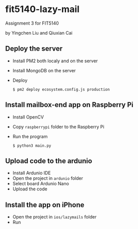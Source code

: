 # fit5140-lazy-mail

Assignment 3 for FIT5140

by Yingchen Liu and Qiuxian Cai

## Deploy the server
* Install PM2 both localy and on the server
* Install MongoDB on the server
* Deploy

  ```
  $ pm2 deploy ecosystem.config.js production
  ```

## Install mailbox-end app on Raspberry Pi
* Install OpenCV
* Copy `raspberrypi` folder to the Raspberry Pi 
* Run the program

  ```
  $ python3 main.py
  ```

## Upload code to the ardunio
* Install Ardunio IDE
* Open the project in `ardunio` folder
* Select board Ardunio Nano
* Upload the code

## Install the app on iPhone
* Open the project in `ios/lazymails` folder
* Run